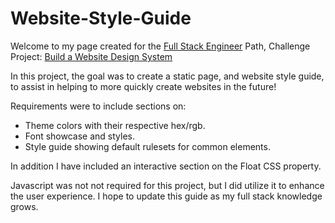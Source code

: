 # Website-Style-Guide
Welcome to my page created for the <a href="https://www.codecademy.com/career-journey/full-stack-engineer">Full Stack Engineer</a> Path, Challenge Project: <a href="https://www.codecademy.com/journeys/full-stack-engineer/paths/fscj-22-web-development-foundations/tracks/fscj-22-improved-styling-with-css/modules/wdcp-22-build-a-website-design-system-2a08b912-678e-4186-ab57-86a0fb0ca601/projects/independent-project-web-design-system">Build a Website Design System</a>

In this project, the goal was to create a static page, and website style guide, to assist in helping to more quickly create websites in the future!

Requirements were to include sections on:
* Theme colors with their respective hex/rgb.
* Font showcase and styles.
* Style guide showing default rulesets for common elements.

In addition I have included an interactive section on the Float CSS property.

Javascript was not not required for this project, but I did utilize it to enhance the user experience. I hope to update this guide as my full stack knowledge grows.